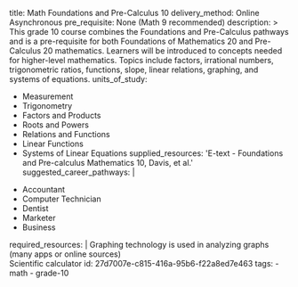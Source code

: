 title: Math Foundations and Pre-Calculus 10
delivery_method: Online Asynchronous
pre_requisite: None (Math 9 recommended)
description: >
  This grade 10 course combines the Foundations and Pre-Calculus pathways and is a pre-requisite for
  both Foundations of Mathematics 20 and Pre-Calculus 20 mathematics. Learners will be introduced to
  concepts needed for higher-level mathematics. Topics include factors, irrational numbers,
  trigonometric ratios, functions, slope, linear relations, graphing, and systems of equations.
units_of_study:
  - Measurement
  - Trigonometry
  - Factors and Products
  - Roots and Powers
  - Relations and Functions
  - Linear Functions
  - Systems of Linear Equations
supplied_resources: 'E-text - Foundations and Pre-calculus Mathematics 10, Davis, et al.'
suggested_career_pathways: |
  <ul>
  <li>Accountant</li>
  <li>Computer Technician</li>
  <li>Dentist</li>
  <li>Marketer</li>
  <li>Business</li>
  </ul>
required_resources: |
  Graphing technology is used in analyzing graphs (many apps or online sources)<br>
  Scientific calculator
id: 27d7007e-c815-416a-95b6-f22a8ed7e463
tags:
  - math
  - grade-10
